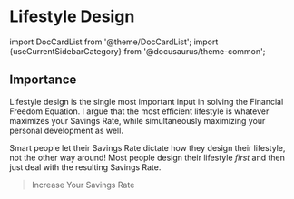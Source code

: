 # Lifestyle Design

import DocCardList from '@theme/DocCardList';
import {useCurrentSidebarCategory} from '@docusaurus/theme-common';

<DocCardList items={useCurrentSidebarCategory().items}/>

## Importance

Lifestyle design is the single most important input in solving the Financial Freedom Equation. I argue that the most efficient lifestyle is whatever maximizes your Savings Rate, while simultaneously maximizing your personal development as well.

Smart people let their Savings Rate dictate how they design their lifestyle, not the other way around! Most people design their lifestyle *first* and then just deal with the resulting Savings Rate.

>Increase Your Savings Rate